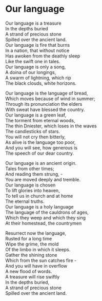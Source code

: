 # Our language

Our language is a treasure\
In the depths buried\
A strand of precious stone\
Spilled over the ancient land.\
Our language is fire that burns\
In a nation, that without notice\
Has awoken from the deathly sleep\
Like the swift one in tales.\
Our language is only a song,\
A doina of our longings,\
A swarm of lightning, which rip\
The black clouds, white horizons.

Our language is the language of bread,\
Which moves because of wind in summer;\
Through its pronunciation the elders\
With sweat have blessed the country.\
Our language is a green leaf,\
The torment from eternal woods,\
The thin Dniester, which loses in the waves\
The candlesticks of stars.\
You will not cry then bitterly,\
As alive is the language too poor,\
And you will see, how generous is\
The speech of our dear country.

Our language is an ancient origin.\
Tales from other times;\
And reading them strung, -\
You are moved deeply and tremble.\
Our language is chosen\
To lift glories into heaven,\
To tell us in church and at home\
The eternal truths.\
Our language is a holy language\
The language of the cauldrons of ages,\
Which they weep and which they sing\
At their homestead, the countrymen

Resurrect now the language,\
Rusted for a long time\
Wipe the grime, the mold\
Of the limbo in which it sleeps.\
Gather the shining stone\
Which from the sun catches fire -\
And you will have in overflow\
A new flood of words.\
A treasure will rise swiftly\
In the depths buried,\
A strand of precious stone\
Spilled over the ancient land.
